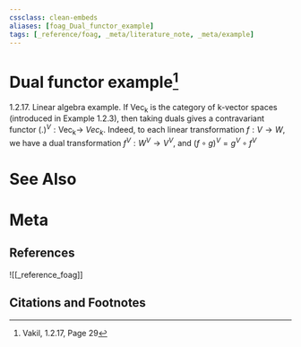 ```yaml
---
cssclass: clean-embeds
aliases: [foag_Dual_functor_example]
tags: [_reference/foag, _meta/literature_note, _meta/example]
---
```

# Dual functor example[^1]
1.2.17. Linear algebra example. If $\mathrm{Vec}_{\mathrm{k}}$ is the category of k-vector spaces (introduced in Example 1.2.3), then taking duals gives a contravariant functor $(.)^{V}: \mathrm{Vec}_{\mathrm{k}} \rightarrow$ $V e c_{k} .$ Indeed, to each linear transformation $f: V \rightarrow W$, we have a dual transformation $f^{V}: W^{V} \rightarrow V^{V}$, and $(f \circ g)^{V}=g^{V} \circ f^{V}$


# See Also

# Meta
## References
![[_reference_foag]]


## Citations and Footnotes
[^1]: Vakil,  1.2.17, Page 29